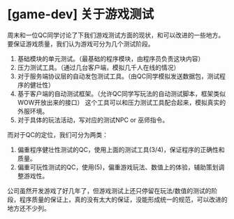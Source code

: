 # [game-dev] 关于游戏测试

周末和一位QC同学讨论了下我们游戏测试方面的现状，和可以改进的一些地方。
要保证游戏质量，我们认为游戏可分为几个测试阶段。

1. 基础模块的单元测试。（最基础的程序模块，由程序员负责这块内容）
2. 压力测试工具。（通过几台客户端，模拟几千人在线的情况）
3. 对于服务端协议层的自动发包测试工具。（由QC同学模拟发送数据包，测试程序的健壮性）
4. 基于客户端的自动测试框架。（允许QC同学写玩法的自动测试脚本，框架类似WOW开放出来的接口）
    这个工具可以和压力测试工具配合起来，模拟真实的外服环境。
5. 对于具体的玩法活动，写对应的测试NPC or 巫师指令。

而对于QC的定位，我们可分为两类：

1. 偏重程序健壮性测试的QC，使用上面的测试工具(3/4)，保证程序的正确性和质量。
2. 偏重可玩性测试的QC，使用(5)，偏重游戏玩法、数值上的体验，辅助策划调整游戏性。

公司虽然开发游戏了好几年了，但游戏测试上还只停留在玩法/数值的测试的阶段，程序质量的保证上，真的没有太大的保证，没能形成统一的规范，可以改进的地方还不少列。
